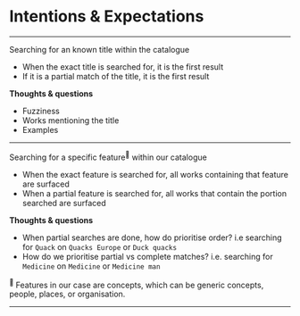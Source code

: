 # Intentions & Expectations

---

Searching for an known title within the catalogue

- When the exact title is searched for, it is the first result
- If it is a partial match of the title, it is the first result

**Thoughts & questions**

- Fuzziness
- Works mentioning the title
- Examples

---

Searching for a specific feature<sup>🎵</sup> within our catalogue

- When the exact feature is searched for, all works containing that
  feature are surfaced
- When a partial feature is searched for, all works that contain the
  portion searched are surfaced

**Thoughts & questions**

- When partial searches are done, how do prioritise order?
  i.e searching for `Quack` on `Quacks Europe` or `Duck quacks`
- How do we prioritise partial vs complete matches?
  i.e. searching for `Medicine` on `Medicine` or `Medicine man`

<sup>🎵</sup> Features in our case are concepts, which can be generic
concepts, people, places, or organisation.

---
